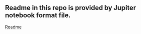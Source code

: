 ## Readme in this repo is provided by Jupiter notebook format file.

[Readme](./writeup_for_2nd_submission.ipynb "readme")

